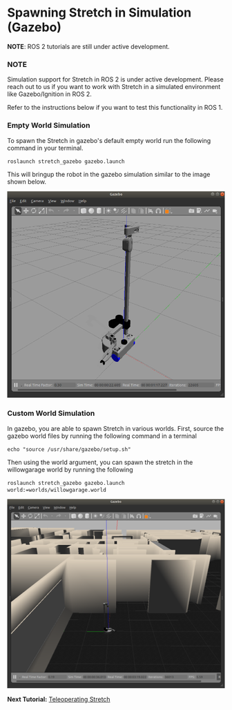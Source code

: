 # Spawning Stretch in Simulation (Gazebo)

**NOTE**: ROS 2 tutorials are still under active development. 

### NOTE
Simulation support for Stretch in ROS 2 is under active development. Please reach out to us if you want to work with Stretch in a simulated environment like Gazebo/Ignition in ROS 2.

Refer to the instructions below if you want to test this functionality in ROS 1.

### Empty World Simulation
To spawn the Stretch in gazebo's default empty world run the following command in your terminal.
```
roslaunch stretch_gazebo gazebo.launch
```
This will bringup the robot in the gazebo simulation similar to the image shown below.

<!-- <img src="images/stretch_gazebo_empty_world.png" width="500" align="center"> -->
![image](images/stretch_gazebo_empty_world.png)

### Custom World Simulation
In gazebo, you are able to spawn Stretch in various worlds. First, source the gazebo world files by running the following command in a terminal
```
echo "source /usr/share/gazebo/setup.sh"
```


Then using the world argument, you can spawn the stretch in the willowgarage world by running the following

```
roslaunch stretch_gazebo gazebo.launch world:=worlds/willowgarage.world
```

![image](images/stretch_willowgarage_world.png)

**Next Tutorial:** [Teleoperating Stretch](teleoperating_stretch.md)
